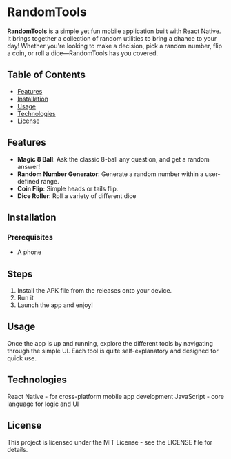 # RandomTools 

**RandomTools** is a simple yet fun mobile application built with React Native. It brings together a collection of random utilities to bring a chance to your day! Whether you're looking to make a decision, pick a random number, flip a coin, or roll a dice—RandomTools has you covered.

## Table of Contents

- [Features](#features)
- [Installation](#installation)
- [Usage](#usage)
- [Technologies](#technologies)
- [License](#license)

## Features

- **Magic 8 Ball**: Ask the classic 8-ball any question, and get a random answer!
- **Random Number Generator**: Generate a random number within a user-defined range.
- **Coin Flip**: Simple heads or tails flip.
- **Dice Roller**: Roll a variety of different dice

## Installation

### Prerequisites

- A phone

## Steps

1. Install the APK file from the releases onto your device.
1. Run it
1. Launch the app and enjoy!

## Usage

Once the app is up and running, explore the different tools by navigating through the simple UI. Each tool is quite self-explanatory and designed for quick use.

## Technologies
React Native - for cross-platform mobile app development
JavaScript - core language for logic and UI

## License
This project is licensed under the MIT License - see the LICENSE file for details.


